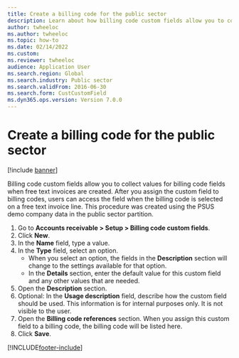 ```yaml
--- 
title: Create a billing code for the public sector
description: Learn about how billing code custom fields allow you to collect values for billing code fields when free text invoices are created.
author: twheeloc
ms.author: twheeloc
ms.topic: how-to
ms.date: 02/14/2022
ms.custom:
ms.reviewer: twheeloc     
audience: Application User
ms.search.region: Global
ms.search.industry: Public sector
ms.search.validFrom: 2016-06-30
ms.search.form: CustCustomField
ms.dyn365.ops.version: Version 7.0.0 
---
```


# Create a billing code for the public sector

[!include [banner](../../includes/banner.md)]

Billing code custom fields allow you to collect values for billing code fields when free text invoices are created. After you assign the custom field to billing codes, users can access the field when the billing code is selected on a free text invoice line. This procedure was created using the PSUS demo company data in the public sector partition.

1. Go to **Accounts receivable > Setup > Billing code custom fields**.
2. Click **New**.
3. In the **Name** field, type a value.
4. In the **Type** field, select an option.
    * When you select an option, the fields in the **Description** section will change to the settings available for that option.  
    * In the **Details** section, enter the default value for this custom field and any other values that are needed.  
5. Open the **Description** section.
6. Optional: In the **Usage description** field, describe how the custom field should be used. This information is for internal purposes only. It is not visible to the user.
7. Open the **Billing code references** section. When you assign this custom field to a billing code, the billing code will be listed here.
8. Click **Save**.



[!INCLUDE[footer-include](../../../includes/footer-banner.md)]
